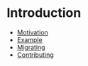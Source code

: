 # Introduction

* [Motivation](doc/introduction/motivation.md)
* [Example](doc/introduction/example.md)
* [Migrating](doc/introduction/migrating.md)
* [Contributing](CONTRIBUTING.md)
  